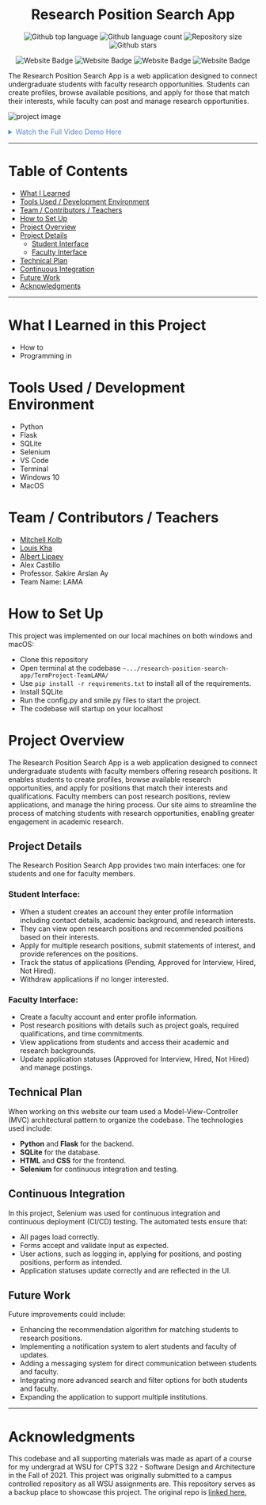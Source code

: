 
<h1 align="center">Research Position Search App</h1>

<p align="center">
  <img alt="Github top language" src="https://img.shields.io/github/languages/top/mitchellkolb/research-position-search-app?color=003B57">

  <img alt="Github language count" src="https://img.shields.io/github/languages/count/mitchellkolb/research-position-search-app?color=003B57">

  <img alt="Repository size" src="https://img.shields.io/github/repo-size/mitchellkolb/research-position-search-app?color=003B57">

  <img alt="Github stars" src="https://img.shields.io/github/stars/mitchellkolb/research-position-search-app?color=003B57" />
</p>

<p align="center">
<img
    src="https://img.shields.io/badge/Python-3776AB?style=for-the-badge&logo=Python&logoColor=white"
    alt="Website Badge" />
<img
    src="https://img.shields.io/badge/Flask-0078D6?style=for-the-badge&logo=flask&logoColor=white"
    alt="Website Badge" />
<img
    src="https://img.shields.io/badge/sqlite-003B57?style=for-the-badge&logo=sqlite&logoColor=white"
    alt="Website Badge" />
<img
    src="https://img.shields.io/badge/selenium-43B02A?style=for-the-badge&logo=selenium&logoColor=white"
    alt="Website Badge" />
</p>

The Research Position Search App is a web application designed to connect undergraduate students with faculty research opportunities. Students can create profiles, browse available positions, and apply for those that match their interests, while faculty can post and manage research opportunities.

![project image](resources/lama.gif)

<details>
<summary style="color:#5087dd">Watch the Full Video Demo Here</summary>

[![Full Video Demo Here](https://img.youtube.com/vi/XV8JiobX_7g/0.jpg)](https://www.youtube.com/watch?v=XV8JiobX_7g)

</details>

---


# Table of Contents
- [What I Learned](#what-i-learned-in-this-project)
- [Tools Used / Development Environment](#tools-used--development-environment)
- [Team / Contributors / Teachers](#team--contributors--teachers)
- [How to Set Up](#how-to-set-up)
- [Project Overview](#project-overview)
- [Project Details](#project-details)
   - [Student Interface](#student-interface)
   - [Faculty Interface](#faculty-interface)
- [Technical Plan](#technical-plan)
- [Continuous Integration](#continuous-integration)
- [Future Work](#future-work)
- [Acknowledgments](#acknowledgments)

---

# What I Learned in this Project
- How to
- Programming in 



# Tools Used / Development Environment
- Python
- Flask
- SQLite
- Selenium
- VS Code
- Terminal
- Windows 10
- MacOS





# Team / Contributors / Teachers
- [Mitchell Kolb](https://github.com/mitchellkolb)
- [Louis Kha](https://github.com/LouisKha)
- [Albert Lipaev](https://github.com/Endeavour-Innovations-Inc)
- Alex Castillo
- Professor. Sakire Arslan Ay
- Team Name: LAMA



# How to Set Up
This project was implemented on our local machines on both windows and macOS:
- Clone this repository 
- Open terminal at the codebase `~.../research-position-search-app/TermProject-TeamLAMA/`
- Use `pip install -r requirements.txt` to install all of the requirements.
- Install SQLite
- Run the config.py and smile.py files to start the project.
- The codebase will startup on your localhost






# Project Overview
The Research Position Search App is a web application designed to connect undergraduate students with faculty members offering research positions. It enables students to create profiles, browse available research opportunities, and apply for positions that match their interests and qualifications. Faculty members can post research positions, review applications, and manage the hiring process. Our site aims to streamline the process of matching students with research opportunities, enabling greater engagement in academic research.

## Project Details
The Research Position Search App provides two main interfaces: one for students and one for faculty members.

### Student Interface:
- When a student creates an account they enter profile information including contact details, academic background, and research interests.
- They can view open research positions and recommended positions based on their interests.
- Apply for multiple research positions, submit statements of interest, and provide references on the positions.
- Track the status of applications (Pending, Approved for Interview, Hired, Not Hired).
- Withdraw applications if no longer interested.

### Faculty Interface:
- Create a faculty account and enter profile information.
- Post research positions with details such as project goals, required qualifications, and time commitments.
- View applications from students and access their academic and research backgrounds.
- Update application statuses (Approved for Interview, Hired, Not Hired) and manage postings.

## Technical Plan
When working on this website our team used a Model-View-Controller (MVC) architectural pattern to organize the codebase. The technologies used include:
- **Python** and **Flask** for the backend.
- **SQLite** for the database.
- **HTML** and **CSS** for the frontend.
- **Selenium** for continuous integration and testing.


## Continuous Integration
In this project, Selenium was used for continuous integration and continuous deployment (CI/CD) testing. The automated tests ensure that:
- All pages load correctly.
- Forms accept and validate input as expected.
- User actions, such as logging in, applying for positions, and posting positions, perform as intended.
- Application statuses update correctly and are reflected in the UI.

## Future Work
Future improvements could include:
- Enhancing the recommendation algorithm for matching students to research positions.
- Implementing a notification system to alert students and faculty of updates.
- Adding a messaging system for direct communication between students and faculty.
- Integrating more advanced search and filter options for both students and faculty.
- Expanding the application to support multiple institutions.






--- 
# Acknowledgments
This codebase and all supporting materials was made as apart of a course for my undergrad at WSU for CPTS 322 - Software Design and Architecture in the Fall of 2021. This project was originally submitted to a campus controlled repository as all WSU assignments are. This repository serves as a backup place to showcase this project. The original repo is [linked here.](https://github.com/WSU-CptS322-Fall2021/TermProject-TeamLAMA/tree/iteration3)

